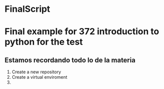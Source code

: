 # FinalScript
# Final example for 372 introduction to python for the test
## Estamos recordando todo lo de la materia

1. Create a new repository
2. Create a virtual enviroment
3. 